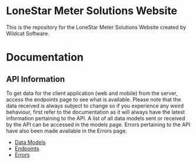 # LoneStar Meter Solutions Website

This is the repository for the LoneStar Meter Solutions Website created by Wildcat Software.

# Documentation
## API Information

To get data for the client application (web and mobile) from the server, access the endpoints page to see what is available. Please note that the data received is always subject to change so if you experience any weird behaviour, first refer to the documentation as it will always have the latest information pertaining to the API. A list of all data models sent or received by the API can be accessed in the models page. Errors pertaining to the API have also been made available in the Errors page.

* [Data Models](https://github.com/matthewmiddlebrook-acu/LSMS/wiki/Models)
* [Endpoints](https://github.com/matthewmiddlebrook-acu/LSMS/wiki/Endpoints)
* [Errors](https://github.com/matthewmiddlebrook-acu/LSMS/wiki/Errors)
